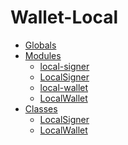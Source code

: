 # Wallet-Local

* [Globals](globals.md)
* [Modules](./)
  * [local-signer](modules/_local_signer_.md)
  * [LocalSigner]()
  * [local-wallet](modules/_local_wallet_.md)
  * [LocalWallet]()
* [Classes](./)
  * [LocalSigner]()
  * [LocalWallet]()

